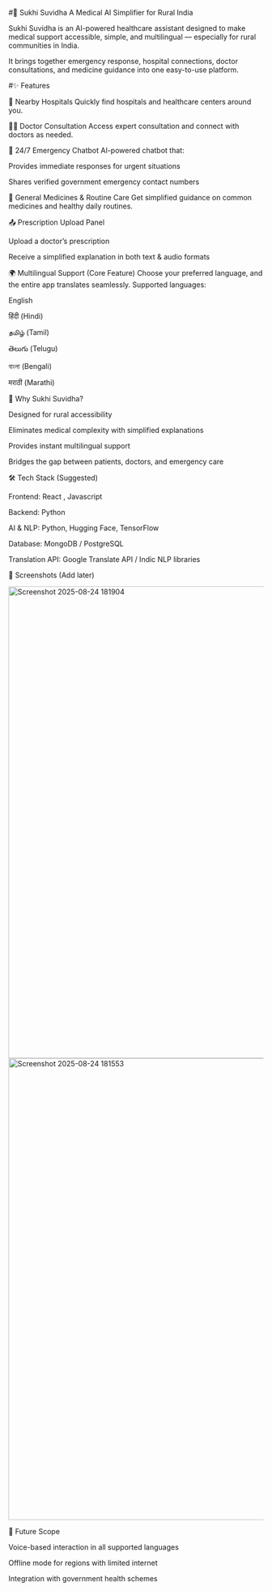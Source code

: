 #🌿 Sukhi Suvidha
A Medical AI Simplifier for Rural India

Sukhi Suvidha is an AI-powered healthcare assistant designed to make medical support accessible, simple, and multilingual — especially for rural communities in India.

It brings together emergency response, hospital connections, doctor consultations, and medicine guidance into one easy-to-use platform.

#✨ Features

🏥 Nearby Hospitals
Quickly find hospitals and healthcare centers around you.

👨‍⚕️ Doctor Consultation
Access expert consultation and connect with doctors as needed.

🤖 24/7 Emergency Chatbot
AI-powered chatbot that:

Provides immediate responses for urgent situations

Shares verified government emergency contact numbers

💊 General Medicines & Routine Care
Get simplified guidance on common medicines and healthy daily routines.

📤 Prescription Upload Panel

Upload a doctor’s prescription

Receive a simplified explanation in both text & audio formats

🌍 Multilingual Support (Core Feature)
Choose your preferred language, and the entire app translates seamlessly.
Supported languages:

English

हिंदी (Hindi)

தமிழ் (Tamil)

తెలుగు (Telugu)

বাংলা (Bengali)

मराठी (Marathi)

🚀 Why Sukhi Suvidha?

Designed for rural accessibility

Eliminates medical complexity with simplified explanations

Provides instant multilingual support

Bridges the gap between patients, doctors, and emergency care

🛠️ Tech Stack (Suggested)

Frontend: React , Javascript

Backend: Python

AI & NLP: Python, Hugging Face, TensorFlow

Database: MongoDB / PostgreSQL

Translation API: Google Translate API / Indic NLP libraries

📸 Screenshots (Add later)

<img width="1893" height="931" alt="Screenshot 2025-08-24 181904" src="https://github.com/user-attachments/assets/8e4c6c0a-8c0c-41a5-b2b8-9a60e1deb527" />
<img width="1891" height="911" alt="Screenshot 2025-08-24 181553" src="https://github.com/user-attachments/assets/cea57c24-24dd-4d40-8516-c3070f65fc8f" />


📌 Future Scope

Voice-based interaction in all supported languages

Offline mode for regions with limited internet

Integration with government health schemes
